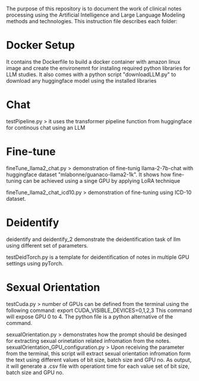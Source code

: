 The purpose of this repository is to document the work of clinical notes processing using the Artificial Intelligence and Large Language Modeling methods and technologies.
This instruction file describes each folder:

# Docker Setup
It contains the Dockerfile to build a docker container with amazon linux image and create the environemnt for instaling required python libraries for LLM studies. It also comes with a python script "downloadLLM.py" to download any huggingface model using the installed libraries

# Chat
testPipeline.py > it uses the transformer pipeline function from huggingface for continous chat using an LLM

# Fine-tune
fineTune_llama2_chat.py > demonstration of fine-tunig llama-2-7b-chat with huggingface dataset "mlabonne/guanaco-llama2-1k". It shows how fine-tuning can be achieved using a singe GPU by applying LoRA technique

fineTune_llama2_chat_icd10.py > demonstration of fine-tuning using ICD-10 dataset.

# Deidentify
deidentify and deidentify_2 demonstrate the deidentification task of llm using different set of parameters. 

testDeidTorch.py is a template for deidentification of notes in multiple GPU settings using pyTorch.

# Sexual Orientation
testCuda.py > number of GPUs can be defined from the terminal using the following command:
export CUDA_VISIBLE_DEVICES=0,1,2,3
This command will expose GPU 0 to 4. The python file is a python alternative of the command.

sexualOrientation.py > demonstrates how the prompt should be desinged for extracting sexual orinetation related infromation from the notes.
sexualOrientation_GPU_configuration.py > Upon receiving the parameter from the terminal, this script will extract sexual orientation infromation form the text using different values of bit size, batch size and GPU no. As output, it will generate a .csv file with operationt time for each value set of bit size, batch size and GPU no.
